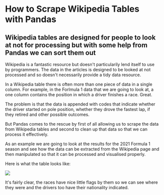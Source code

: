 # How to Scrape Wikipedia Tables with Pandas

## Wikipedia tables are designed for people to look at not for processing but with some help from Pandas we can sort them out

Wikipedia is a fantastic resource but doesn't particularily lend itself to use by programmers. The data in the articles is designed to be looked at not processed and so doesn't necessarily provide a tidy data resource.

In a Wikipedia table there is often more than one piece of data in a single column. For example, in the Forlmula 1 data that we are going to look at, a one column contains the position in which a driver finishes a race. Great.

The problem is that the data is appended with codes that indicate whether the driver started on pole position, whether they drove the fastest lap, if they retired and other possible outcomes.

But Pandas comes to the rescue by first of all allowing us to scrape the data from Wikipedia tables and second to clean up that data so that we can process it effectively.

As an example we are going to look at the results for the 2021 Formula 1 season and see how the data can be extracted from the Wikipedia page and then manipulated so that it can be processed and visualised properly.

Here is what the table looks like:

![](https://github.com/alanjones2/Alan-Jones-article-code/raw/master/Wikitable/images/driverstablescreenshot.png)

It's fairly clear, the races have nice little flags by them so we can see where they were and the drivers too have their nationality indicated.